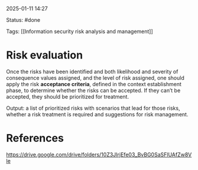 2025-01-11 14:27

Status: #done 

Tags: [[Information security risk analysis and management]] 

# Risk evaluation

Once the risks have been identified and both likelihood and severity of consequence values assigned, and the level of risk assigned, one should apply the risk **acceptance criteria**, defined in the context establishment phase, to determine whether the risks can be accepted. If they can’t be accepted, they should be prioritized for treatment.

Output: a list of prioritized risks with scenarios that lead for those risks, whether a risk treatment is required and suggestions for risk management.

# References

https://drive.google.com/drive/folders/10Z3JIrjEfe03_BvBG0SaSFlUAfZw8Vle